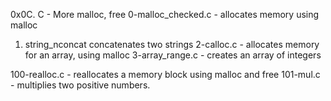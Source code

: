 0x0C. C - More malloc, free
0-malloc_checked.c - allocates memory using malloc
1. string_nconcat concatenates two strings
2-calloc.c - allocates memory for an array, using malloc
3-array_range.c - creates an array of integers

100-realloc.c - reallocates a memory block using malloc and free
101-mul.c - multiplies two positive numbers.
